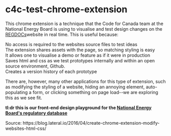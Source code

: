# c4c-test-chrome-extension 

<p>This chrome extension is a technique that the Code for Canada team at the National Energy Board is using to visualise and test design changes on the <a href="https://apps.neb-one.gc.ca/REGDOCS/">REGDOCs</a>website in real time. This is useful because: </p>

<p>No access is required to the websites source files to test ideas<br>
The extension shares assets with the page, so matching styling is easy<br>
It allows one to visualise a demo or feature as if it were in production<br>
Saves html and css as we test prototypes internally and within an open source environment,  Github. <br>
Creates a version history of each prototype </p>

<p>There are, however, many other applications for this type of extension, such as modifying the styling of a website, hiding an annoying element, auto-populating a form, or clicking something on page load--we are exploring this as we see fit.</p>
 
<p><strong>tl:dr this is our front-end design playground for the <a href="https://apps.neb-one.gc.ca/REGDOCS/">National Energy Board's regulatory database</a></strong></p>

<p>Source: https://blog.lateral.io/2016/04/create-chrome-extension-modify-websites-html-css/</p>


